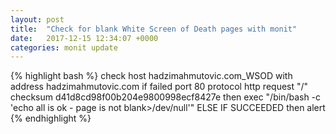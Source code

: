 ```yaml
---
layout: post
title:  "Check for blank White Screen of Death pages with monit"
date:   2017-12-15 12:34:07 +0000
categories: monit update
---
```


{% highlight bash %}
check host hadzimahmutovic.com_WSOD with address hadzimahmutovic.com
if failed
port 80
protocol http
request "/"
checksum d41d8cd98f00b204e9800998ecf8427e
then exec "/bin/bash -c 'echo all is ok - page is not blank>/dev/null'"
ELSE IF SUCCEEDED
then alert
{% endhighlight %}
